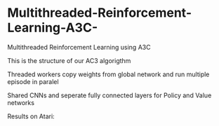 # Multithreaded-Reinforcement-Learning-A3C-
Multithreaded Reinforcement Learning using A3C

This is the structure of our AC3 algorigthm

Threaded workers copy weights from global network and run multiple episode in paralel

Shared CNNs and seperate fully connected layers for Policy and Value networks

Results on Atari:
